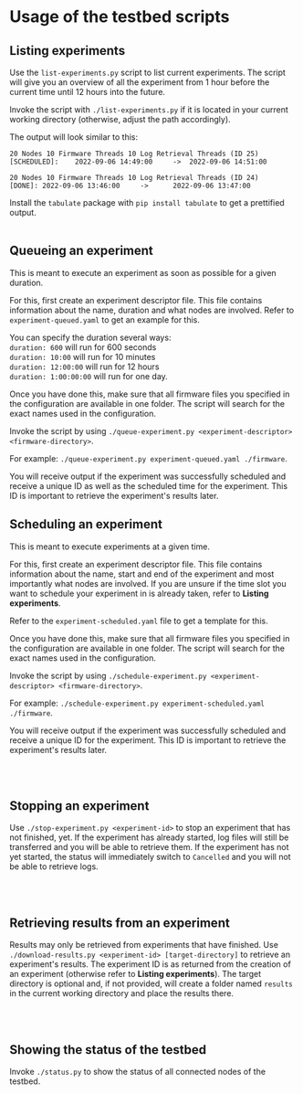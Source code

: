 # Usage of the testbed scripts

## Listing experiments
Use the `list-experiments.py` script to list current experiments.
The script will give you an overview of all the experiment from 1 hour before the current time until 12 hours into the future.

Invoke the script with `./list-experiments.py` if it is located in your current working directory (otherwise, adjust the path accordingly).

The output will look similar to this:
```
20 Nodes 10 Firmware Threads 10 Log Retrieval Threads (ID 25)   [SCHEDULED]:    2022-09-06 14:49:00     ->  2022-09-06 14:51:00

20 Nodes 10 Firmware Threads 10 Log Retrieval Threads (ID 24)   [DONE]: 2022-09-06 13:46:00     ->      2022-09-06 13:47:00
```

Install the `tabulate` package with `pip install tabulate` to get a prettified output.
<br><br>

## Queueing an experiment
This is meant to execute an experiment as soon as possible for a given duration.

For this, first create an experiment descriptor file. This file contains information about the name, duration and what nodes are involved.
Refer to `experiment-queued.yaml` to get an example for this.

You can specify the duration several ways:\
`duration: 600` will run for 600 seconds\
`duration: 10:00` will run for 10 minutes\
`duration: 12:00:00` will run for 12 hours\
`duration: 1:00:00:00` will run for one day.

Once you have done this, make sure that all firmware files you specified in the configuration are available in one folder.
The script will search for the exact names used in the configuration.

Invoke the script by using `./queue-experiment.py <experiment-descriptor> <firmware-directory>`.

For example: `./queue-experiment.py experiment-queued.yaml ./firmware`.

You will receive output if the experiment was successfully scheduled and receive a unique ID as well as the scheduled time for the experiment.
This ID is important to retrieve the experiment's results later.

<div style="page-break-after: always;"></div>

## Scheduling an experiment
This is meant to execute experiments at a given time.

For this, first create an experiment descriptor file. This file contains information about the name, start and end of the experiment and most importantly what nodes are involved.
If you are unsure if the time slot you want to schedule your experiment in is already taken, refer to **Listing experiments**.

Refer to the `experiment-scheduled.yaml` file to get a template for this.

Once you have done this, make sure that all firmware files you specified in the configuration are available in one folder.
The script will search for the exact names used in the configuration.

Invoke the script by using `./schedule-experiment.py <experiment-descriptor> <firmware-directory>`.

For example: `./schedule-experiment.py experiment-scheduled.yaml ./firmware`.

You will receive output if the experiment was successfully scheduled and receive a unique ID for the experiment.
This ID is important to retrieve the experiment's results later.

<br><br>


## Stopping an experiment
Use `./stop-experiment.py <experiment-id>` to stop an experiment that has not finished, yet.
If the experiment has already started, log files will still be transferred and you will be able to retrieve them.
If the experiment has not yet started, the status will immediately switch to `Cancelled` and you will not be able to retrieve logs.

<br><br>

## Retrieving results from an experiment
Results may only be retrieved from experiments that have finished.
Use `./download-results.py <experiment-id> [target-directory]` to retrieve an experiment's results.
The experiment ID is as returned from the creation of an experiment (otherwise refer to **Listing experiments**).
The target directory is optional and, if not provided, will create a folder named `results` in the current working directory and place the results there.

<br><br>

## Showing the status of the testbed
Invoke `./status.py` to show the status of all connected nodes of the testbed.